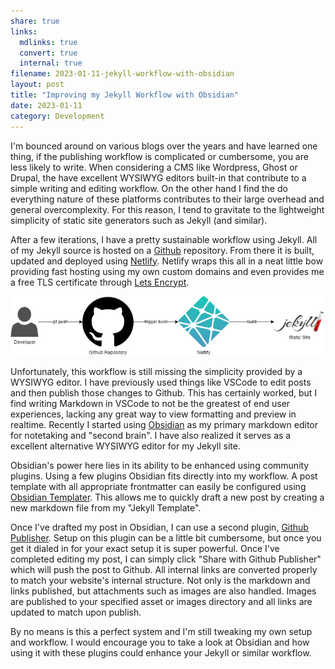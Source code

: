 ```yaml
---
share: true
links:
  mdlinks: true
  convert: true
  internal: true
filename: 2023-01-11-jekyll-workflow-with-obsidian
layout: post
title: "Improving my Jekyll Workflow with Obsidian"
date: 2023-01-11
category: Development
---
```


I'm bounced around on various blogs over the years and have learned one thing, if the publishing workflow is complicated or cumbersome, you are less likely to write.  When considering a CMS like Wordpress, Ghost or Drupal, the have excellent WYSIWYG editors built-in that contribute to a simple writing and editing workflow. On the other hand I find the do everything nature of these platforms contributes to their large overhead and general overcomplexity. For this reason, I tend to gravitate to the lightweight simplicity of static site generators such as Jekyll (and similar).  

After a few iterations, I have a pretty sustainable workflow using Jekyll. All of my Jekyll source is hosted on a [Github](https://github.com/acavella/cavella.com) repository. From there it is built, updated and deployed using [Netlify](https://netlify.com). Netlify wraps this all in a neat little bow providing fast hosting using my own custom domains and even provides me a free TLS certificate through [Lets Encrypt](https://letsencrypt.org). 

![jekyll-workflow.drawio.png](../assets/images/jekyll-workflow.drawio.png)

Unfortunately, this workflow is still missing the simplicity provided by a WYSIWYG editor. I have previously used things like VSCode to edit posts and then publish those changes to Github.  This has certainly worked, but I find writing Markdown in VSCode to not be the greatest of end user experiences, lacking any great way to view formatting and preview in realtime. Recently I started using [Obsidian](https://obsidian.md/) as my primary markdown editor for notetaking and "second brain".  I have also realized it serves as a excellent alternative WYSIWYG editor for my Jekyll site. 

Obsidian's power here lies in its ability to be enhanced using community plugins. Using a few plugins Obsidian fits directly into my workflow.  A post template with all appropriate frontmatter can easily be configured using [Obsidian Templater](https://github.com/SilentVoid13/Templater). This allows me to quickly draft a new post by creating a new markdown file from my "Jekyll Template".

Once I've drafted my post in Obsidian, I can use a second plugin, [Github Publisher](https://github.com/ObsidianPublisher/obsidian-github-publisher). Setup on this plugin can be a little bit cumbersome, but once you get it dialed in for your exact setup it is super powerful. Once I've completed editing my post, I can simply click "Share with Github Publisher" which will push the post to Github.  All internal links are converted properly to match your website's internal structure. Not only is the markdown and links published, but attachments such as images are also handled.  Images are published to your specified asset or images directory and all links are updated to match upon publish.  

By no means is this a perfect system and I'm still tweaking my own setup and workflow. I would  encourage you to take a look at Obsidian and how using it with these plugins could enhance your Jekyll or similar workflow.  